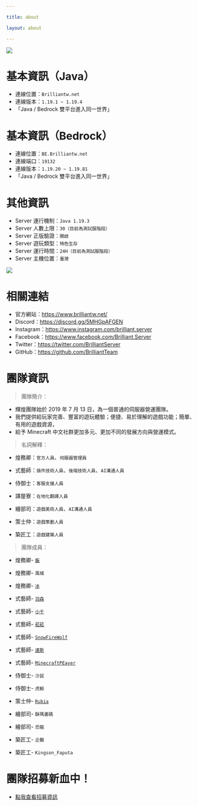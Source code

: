 ```yaml
---

title: about

layout: about

---
```


![](https://media.discordapp.net/attachments/596718421966716928/971190210928992267/AddText_05-04-06.36.35.png)

# 基本資訊（Java）
- 連線位置：` Brilliantw.net `
- 連線版本：` 1.19.1 ~ 1.19.4 `
- 「Java / Bedrock 雙平台進入同一世界」

# 基本資訊（Bedrock）
- 連線位置：` BE.Brilliantw.net `
- 連線端口：` 19132 `
- 連線版本：` 1.19.20 ~ 1.19.81 `
- 「Java / Bedrock 雙平台進入同一世界」

# 其他資訊
- Server 運行機制：` Java 1.19.3 `
- Server 人數上限：` 30（目前為測試服階段） `
- Server 正版驗證：` 開啟 `
- Server 遊玩類型：` 特色生存 `
- Server 運行時間：` 24H（目前為測試服階段） `
- Server 主機位置：` 臺灣 `

<a href="https://www.mc-list.xyz/843/info" target="_blank"><img src="https://www.mc-list.xyz/banner/1-843.png" border="0"></a>

# 相關連結
- 官方網站：https://www.brilliantw.net/
- Discord：https://discord.gg/5MHGpAFGEN
- Instagram：https://www.instagram.com/brilliant.server
- Facebook：https://www.facebook.com/Brilliant.Server
- Twitter：https://twitter.com/BrilliantServer
- GitHub：https://github.com/BrilliantTeam

# 團隊資訊

> 團隊簡介：

- 輝煌團隊始於 2019 年 7 月 13 日，為一個普通的伺服器營運團隊。
- 我們提供給玩家完善、豐富的遊玩體驗；便捷、易於理解的遊戲功能；簡單、有用的遊戲資源，
- 給予 Minecraft 中文社群更加多元、更加不同的發展方向與營運模式。

> 名詞解釋：

- 煌務卿：` 官方人員 `、` 伺服器管理員 `

- 式藝師：` 插件技術人員 `、` 後端技術人員 `、` AI溝通人員 `

- 侍御士：` 客服支援人員 `

- 譯屋寮：` 在地化翻譯人員 `

- 繪部司：` 遊戲美術人員 `、` AI溝通人員 `

- 策士仲：` 遊戲策劃人員 `

- 築匠工：` 遊戲建築人員 `


> 團隊成員：

- 煌務卿- [` 飯 `](https://github.com/RICE0707)

- 煌務卿- ` 風城 `

- 煌務卿- [` 冰 `](https://github.com/YTiceice)

- 式藝師- [` 羽森 `](https://github.com/NCT-skyouo)

- 式藝師- [` 小千 `](https://github.com/rDruTNT)

- 式藝師- [` 菘菘 `](https://github.com/SiongSng)

- 式藝師- [` SnowFireWolf `](https://github.com/SnowFireWolf)

- 式藝師- [` 達斯 `](https://github.com/DasCrystal)

- 式藝師- [` MinecraftPEayer `](https://github.com/MinecraftPEayer)

- 侍御士- ` 沙鼠 `

- 侍御士- ` 虎鯨 `

- 策士仲- [` Rubia `](https://github.com/HanzerHong)

- 繪部司- ` 酥瑪書碼 `

- 繪部司- ` 恐龍 `

- 築匠工- ` 企鵝 `

- 築匠工- ` Kingson_Faputa `

# 團隊招募新血中！
- <a href="https://www.brilliantw.net/成員招募">點我查看招募資訊</a>
